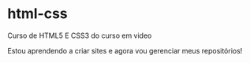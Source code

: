 # html-css
 Curso de HTML5 E CSS3 do curso em video

Estou aprendendo a criar sites e agora vou gerenciar meus repositórios!
